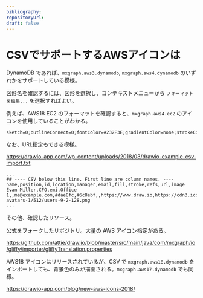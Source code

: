 ```yaml
---
bibliography: 
repositoryUrl:
draft: false
---
```


# CSVでサポートするAWSアイコンは

DynamoDB であれば、`mxgraph.aws3.dynamodb`, `mxgraph.aws4.dynamodb` のいずれかをサポートしている模様。

図形名を確認するには、図形を選択し、コンテキストメニューから `フォーマットを編集...` を選択すればよい。

例えば、AWS18 EC2 のフォーマットを確認すると、`mxgraph.aws4.ec2` のアイコンを使用していることがわかる。

```Text
sketch=0;outlineConnect=0;fontColor=#232F3E;gradientColor=none;strokeColor=#ffffff;fillColor=#232F3E;dashed=0;verticalLabelPosition=middle;verticalAlign=bottom;align=center;html=1;whiteSpace=wrap;fontSize=10;fontStyle=1;spacing=3;shape=mxgraph.aws4.productIcon;prIcon=mxgraph.aws4.ec2;
```

なお、URL指定もできる模様。

https://drawio-app.com/wp-content/uploads/2018/03/drawio-example-csv-import.txt

```Text
...
## ---- CSV below this line. First line are column names. ----
name,position,id,location,manager,email,fill,stroke,refs,url,image
Evan Miller,CFO,emi,Office 1,,me@example.com,#dae8fc,#6c8ebf,,https://www.draw.io,https://cdn3.iconfinder.com/data/icons/user-avatars-1/512/users-9-2-128.png
...
```

その他、確認したリソース。

公式をフォークしたリポジトリ。大量の AWS アイコン指定がある。

https://github.com/attie/draw.io/blob/master/src/main/java/com/mxgraph/io/gliffy/importer/gliffyTranslation.properties

AWS18 アイコンはリリースされているが、CSV で `mxgraph.aws18.dynamodb` をインポートしても、背景色のみが描画される。`mxgraph.aws17.dynamodb` でも同様。

https://drawio-app.com/blog/new-aws-icons-2018/
